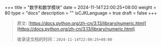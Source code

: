 +++
title = "数字和数学模块"
date = 2024-11-14T22:00:25+08:00
weight = 80
type = "docs"
description = ""
isCJKLanguage = true
draft = false
+++

> 原文: [https://docs.python.org/zh-cn/3.13/library/numeric.html](https://docs.python.org/zh-cn/3.13/library/numeric.html)
>
> 收录该文档的时间：`2024-11-14T22:00:25+08:00`
